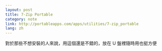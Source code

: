 ```yaml
---
layout: post
title: 7-Zip Portable
category: note
link: http://portableapps.com/apps/utilities/7-zip_portable
lang: zh
---
```


<div class=txt>
<p>對於那些不想安裝的人來說，用這個還是不錯的，放在 U 盤裡隨時用也挺方便</p>
</div>